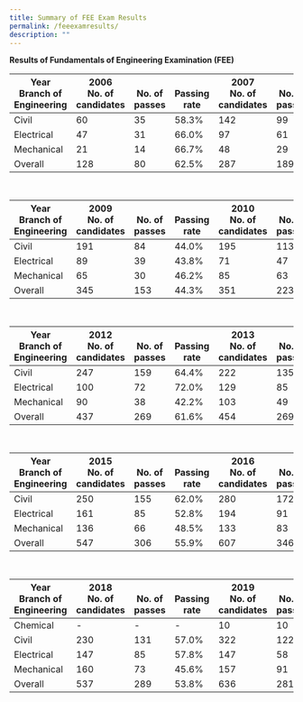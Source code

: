```yaml
---
title: Summary of FEE Exam Results
permalink: /feeexamresults/
description: ""
---
```





**Results of Fundamentals of Engineering Examination (FEE)**

|Year<br>Branch of Engineering|2006<br>No. of candidates|<br>No. of passes|<br>Passing rate|2007<br>No. of candidates|<br>No. of passes|<br>Passing rate|2008<br>No. of candidates|<br>No. of passes|<br>Passing rate|
| -------- | -------- | -------- | -------- | -------- | -------- |-------- | -------- | -------- | -------- |
|Civil|60|35|58.3%|142|99|69.7%|155|108|69.7%|
|Electrical|47|31|66.0%|97|61|62.9%|108|65|60.2%|
|Mechanical|21|14|66.7%|48|29|60.4%|79|39|49.4%|
|Overall|128|80|62.5%|287|189|65.9%|342|212|62.0%|

<br>

|Year<br>Branch of Engineering|2009<br>No. of candidates|<br>No. of passes|<br>Passing rate|2010<br>No. of candidates|<br>No. of passes|<br>Passing rate|2011<br>No. of candidates|<br>No. of passes|<br>Passing rate|
| -------- | -------- | -------- | -------- | -------- | -------- |-------- | -------- | -------- | -------- |
|Civil|191|84|44.0%|195|113|57.9%|226|145|64.2%|
|Electrical|89|39|43.8%|71|47|66.2%|103|62|60.2%|
|Mechanical|65|30|46.2%|85|63|74.1%|83|58|69.9%|
|Overall|345|153|44.3%|351|223|63.5%|412|265|64.3%|

<br>

|Year<br>Branch of Engineering|2012<br>No. of candidates|<br>No. of passes|<br>Passing rate|2013<br>No. of candidates|<br>No. of passes|<br>Passing rate|2014<br>No. of candidates|<br>No. of passes|<br>Passing rate|
| -------- | -------- | -------- | -------- | -------- | -------- |-------- | -------- | -------- | -------- |
|Civil|247|159|64.4%|222|135|60.8%|250|151|60.4%|
|Electrical|100|72|72.0%|129|85|65.9%|137|92|67.2%|
|Mechanical|90|38|42.2%|103|49|47.6%|109|58|53.2%|
|Overall|437|269|61.6%|454|269|59.3%|496|301|60.7%|

<br>

|Year<br>Branch of Engineering|2015<br>No. of candidates|<br>No. of passes|<br>Passing rate|2016<br>No. of candidates|<br>No. of passes|<br>Passing rate|2017<br>No. of candidates|<br>No. of passes|<br>Passing rate|
| -------- | -------- | -------- | -------- | -------- | -------- |-------- | -------- | -------- | -------- |
|Civil|250|155|62.0%|280|172|61.4%|239|145|60.7%|
|Electrical|161|85|52.8%|194|91|46.9%|162|90|55.6%|
|Mechanical|136|66|48.5%|133|83|62.4%|152|71|46.7%|
|Overall|547|306|55.9%|607|346|57.0%|553|306|55.3%|

<br>

|Year<br>Branch of Engineering|2018<br>No. of candidates|<br>No. of passes|<br>Passing rate|2019<br>No. of candidates|<br>No. of passes|<br>Passing rate|2021<br>No. of candidates|<br>No. of passes|<br>Passing rate|
| -------- | -------- | -------- | -------- | -------- | -------- |-------- | -------- | -------- | -------- |
|Chemical|-|-|-|10|10|100.0%|6|3|50.0%|
|Civil|230|131|57.0%|322|122|37.9%|332|130|39.2%|
|Electrical|147|85|57.8%|147|58|39.5%|178|67|37.6%|
|Mechanical|160|73|45.6%|157|91|58.0%|146|76|52.1%|
|Overall|537|289|53.8%|636|281|44.2%|662|276|41.7%|